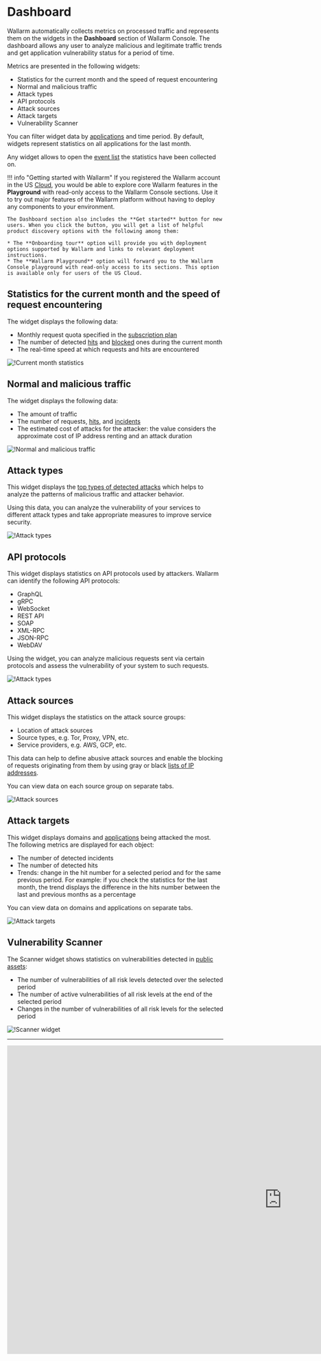 # Dashboard

Wallarm automatically collects metrics on processed traffic and represents them on the widgets in the **Dashboard** section of Wallarm Console. The dashboard allows any user to analyze malicious and legitimate traffic trends and get application vulnerability status for a period of time.

Metrics are presented in the following widgets:

* Statistics for the current month and the speed of request encountering
* Normal and malicious traffic
* Attack types
* API protocols
* Attack sources
* Attack targets
* Vulnerability Scanner

You can filter widget data by [applications](settings/applications.md) and time period. By default, widgets represent statistics on all applications for the last month.

Any widget allows to open the [event list](events/check-attack.md) the statistics have been collected on.

!!! info "Getting started with Wallarm"
    If you registered the Wallarm account in the US [Cloud](../about-wallarm-waf/overview.md#cloud), you would be able to explore core Wallarm features in the **Playground** with read-only access to the Wallarm Console sections. Use it to try out major features of the Wallarm platform without having to deploy any components to your environment. 
    
    The Dashboard section also includes the **Get started** button for new users. When you click the button, you will get a list of helpful product discovery options with the following among them:
    
    * The **Onboarding tour** option will provide you with deployment options supported by Wallarm and links to relevant deployment instructions.
    * The **Wallarm Playground** option will forward you to the Wallarm Console playground with read-only access to its sections. This option is available only for users of the US Cloud.

## Statistics for the current month and the speed of request encountering

The widget displays the following data:

* Monthly request quota specified in the [subscription plan](../about-wallarm-waf/subscription-plans.md)
* The number of detected [hits](../about-wallarm-waf/protecting-against-attacks.md#hit) and [blocked](../admin-en/configure-wallarm-mode.md) ones during the current month
* The real-time speed at which requests and hits are encountered

![!Current month statistics](../images/user-guides/dashboard/current-month-stats.png)

## Normal and malicious traffic

The widget displays the following data:

* The amount of traffic
* The number of requests, [hits](../glossary-en.md#hit), and [incidents](../glossary-en.md#security-incident)
* The estimated cost of attacks for the attacker: the value considers the approximate cost of IP address renting and an attack duration

![!Normal and malicious traffic](../images/user-guides/dashboard/traffic-stats.png)

## Attack types

This widget displays the [top types of detected attacks](../attacks-vulns-list.md) which helps to analyze the patterns of malicious traffic and attacker behavior.

Using this data, you can analyze the vulnerability of your services to different attack types and take appropriate measures to improve service security.

![!Attack types](../images/user-guides/dashboard/attack-types.png)

## API protocols

This widget displays statistics on API protocols used by attackers. Wallarm can identify the following API protocols:

* GraphQL
* gRPC
* WebSocket
* REST API
* SOAP
* XML-RPC
* JSON-RPC
* WebDAV

Using the widget, you can analyze malicious requests sent via certain protocols and assess the vulnerability of your system to such requests.

![!Attack types](../images/user-guides/dashboard/api-protocols.png)

## Attack sources

This widget displays the statistics on the attack source groups:

* Location of attack sources
* Source types, e.g. Tor, Proxy, VPN, etc.
* Service providers, e.g. AWS, GCP, etc.

This data can help to define abusive attack sources and enable the blocking of requests originating from them by using gray or black [lists of IP addresses](ip-lists/overview.md).

You can view data on each source group on separate tabs.

![!Attack sources](../images/user-guides/dashboard/attack-sources.png)

## Attack targets

This widget displays domains and [applications](settings/applications.md) being attacked the most. The following metrics are displayed for each object:

* The number of detected incidents
* The number of detected hits
* Trends: change in the hit number for a selected period and for the same previous period. For example: if you check the statistics for the last month, the trend displays the difference in the hits number between the last and previous months as a percentage

You can view data on domains and applications on separate tabs.

![!Attack targets](../images/user-guides/dashboard/attack-targets.png)

## Vulnerability Scanner

The Scanner widget shows statistics on vulnerabilities detected in [public assets](scanner/check-scope.md):

* The number of vulnerabilities of all risk levels detected over the selected period
* The number of active vulnerabilities of all risk levels at the end of the selected period
* Changes in the number of vulnerabilities of all risk levels for the selected period

![!Scanner widget](../images/user-guides/dashboard/dashboard-scanner.png)

----------

<div class="video-wrapper">
  <iframe width="1280" height="720" src="https://www.youtube.com/embed/6KBn59aGFxQ" frameborder="0" allow="accelerometer; autoplay; encrypted-media; gyroscope; picture-in-picture" allowfullscreen></iframe>
</div>